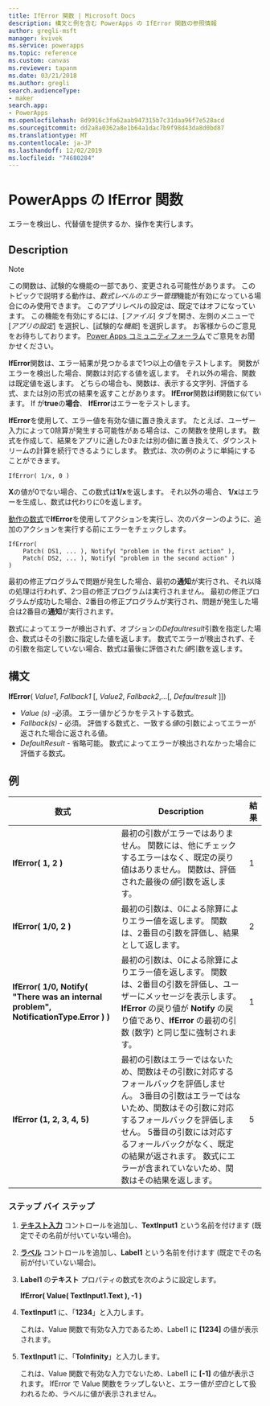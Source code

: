 ```yaml
---
title: IfError 関数 | Microsoft Docs
description: 構文と例を含む PowerApps の IfError 関数の参照情報
author: gregli-msft
manager: kvivek
ms.service: powerapps
ms.topic: reference
ms.custom: canvas
ms.reviewer: tapanm
ms.date: 03/21/2018
ms.author: gregli
search.audienceType:
- maker
search.app:
- PowerApps
ms.openlocfilehash: 8d9916c3fa62aab947315b7c31daa96f7e528acd
ms.sourcegitcommit: dd2a8a0362a8e1b64a1dac7b9f98d43da8d0bd87
ms.translationtype: MT
ms.contentlocale: ja-JP
ms.lasthandoff: 12/02/2019
ms.locfileid: "74680284"
---
```

# <a name="iferror-function-in-powerapps"></a>PowerApps の IfError 関数

エラーを検出し、代替値を提供するか、操作を実行します。

## <a name="description"></a>Description

> [!NOTE]
> この関数は、試験的な機能の一部であり、変更される可能性があります。 このトピックで説明する動作は、*数式レベルのエラー管理*機能が有効になっている場合にのみ使用できます。 このアプリレベルの設定は、既定ではオフになっています。 この機能を有効にするには、[*ファイル*] タブを開き、左側のメニューで [*アプリの設定*] を選択し、[試験的な*機能*] を選択します。 お客様からのご意見をお待ちしております。 [Power Apps コミュニティフォーラム](https://powerusers.microsoft.com/t5/Expressions-and-Formulas/bd-p/How-To)でご意見をお聞かせください。

**IfError**関数は、エラー結果が見つかるまで1つ以上の値をテストします。 関数がエラーを検出した場合、関数は対応する値を返します。 それ以外の場合、関数は既定値を返します。 どちらの場合も、関数は、表示する文字列、評価する式、または別の形式の結果を返すことがあります。 **IfError**関数は**if**関数に似ています。 If が**true**の**場合**、 **IfError**はエラーをテストします。

**IfError**を使用して、エラー値を有効な値に置き換えます。 たとえば、ユーザー入力によって0除算が発生する可能性がある場合は、この関数を使用します。 数式を作成して、結果をアプリに適した0または別の値に置き換えて、ダウンストリームの計算を続行できるようにします。 数式は、次の例のように単純にすることができます。

```powerapps-dot
IfError( 1/x, 0 )
```

**X**の値が0でない場合、この数式は**1/x**を返します。 それ以外の場合、 **1/x**はエラーを生成し、数式は代わりに0を返します。

[動作の数式](../working-with-formulas-in-depth.md)で**IfError**を使用してアクションを実行し、次のパターンのように、追加のアクションを実行する前にエラーをチェックします。

```powerapps-dot
IfError(
    Patch( DS1, ... ), Notify( "problem in the first action" ),
    Patch( DS2, ... ), Notify( "problem in the second action" )
)
```

最初の修正プログラムで問題が発生した場合、最初の**通知**が実行され、それ以降の処理は行われず、2つ目の修正プログラムは実行されません。 最初の修正プログラムが成功した場合、2番目の修正プログラムが実行され、問題が発生した場合は2番目の**通知**が実行されます。

数式によってエラーが検出されず、オプションの*Defaultresult*引数を指定した場合、数式はその引数に指定した値を返します。 数式でエラーが検出されず、その引数を指定していない場合、数式は最後に評価された*値*引数を返します。

## <a name="syntax"></a>構文

**IfError**( *Value1*, *Fallback1* [, *Value2*, *Fallback2*,...[, *Defaultresult* ]])

* *Value (s)* -必須。 エラー値かどうかをテストする数式。
* *Fallback(s)* - 必須。 評価する数式と、一致する*値*の引数によってエラーが返された場合に返される値。
* *DefaultResult* - 省略可能。  数式によってエラーが検出されなかった場合に評価する数式。

## <a name="examples"></a>例

| 数式 | Description | 結果 |
| --- | --- | --- |
| **IfError( 1, 2 )** |最初の引数がエラーではありません。 関数には、他にチェックするエラーはなく、既定の戻り値はありません。 関数は、評価された最後の*値*引数を返します。   | 1 |
| **IfError( 1/0, 2 )** | 最初の引数は、0による除算によりエラー値を返します。 関数は、2番目の引数を評価し、結果として返します。 | 2 |
| **IfError( 1/0, Notify( "There was an internal problem", NotificationType.Error ) )** | 最初の引数は、0による除算によりエラー値を返します。 関数は、2番目の引数を評価し、ユーザーにメッセージを表示します。 **IfError** の戻り値が **Notify** の戻り値であり、**IfError** の最初の引数 (数字) と同じ型に強制されます。 | 1 |
| **IfError (1, 2, 3, 4, 5)** | 最初の引数はエラーではないため、関数はその引数に対応するフォールバックを評価しません。 3番目の引数はエラーではないため、関数はその引数に対応するフォールバックを評価しません。 5番目の引数には対応するフォールバックがなく、既定の結果が返されます。 数式にエラーが含まれていないため、関数はその結果を返します。 | 5 |

### <a name="step-by-step"></a>ステップ バイ ステップ

1. **[テキスト入力](../controls/control-text-input.md)** コントロールを追加し、**TextInput1** という名前を付けます (既定でその名前が付いていない場合)。

2. **[ラベル](../controls/control-text-box.md)** コントロールを追加し、**Label1** という名前を付けます (既定でその名前が付いていない場合)。

3. **Label1** の**テキスト** プロパティの数式を次のように設定します。

    **IfError( Value( TextInput1.Text ), -1 )**

4. **TextInput1** に、「**1234**」と入力します。  

    これは、Value 関数で有効な入力であるため、Label1 に **[1234]** の値が表示されます。

5. **TextInput1** に、「**ToInfinity**」と入力します。

    これは、Value 関数で有効な入力でないため、Label1 に **[-1]** の値が表示されます。  IfError で Value 関数をラップしないと、エラー値が*空白*として扱われるため、ラベルに値が表示されません。 

